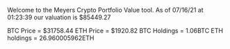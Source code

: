 Welcome to the Meyers Crypto Portfolio Value tool. 
As of 07/16/21 at 01:23:39 our valuation is $85449.27 

BTC Price = $31758.44
 ETH Price = $1920.82
BTC Holdings = 1.06BTC
 ETH holdings = 26.960005962ETH 
